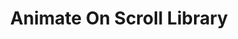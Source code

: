 ---
title: 'Animate On Scroll Library'
description: 'Animate On Scroll Library'
link: 'https://michalsnik.github.io/aos/'
imageURL: 'https://res.cloudinary.com/dc6mrv5cb/image/upload/v1697323027/personal-resources/css/michalsnik.github.io_aos__wdezv4.png'
---